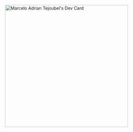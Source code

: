 <a href="https://app.daily.dev/Aerandir"><img src="https://api.daily.dev/devcards/3d5ccbddfff74756b3dff118b7b24b34.png?r=syx" width="400" alt="Marcelo Adrian Tejoubel's Dev Card"/></a>
